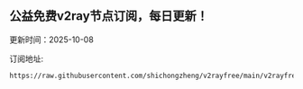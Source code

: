 ## 公益免费v2ray节点订阅，每日更新！
更新时间：2025-10-08

订阅地址:
```
https://raw.githubusercontent.com/shichongzheng/v2rayfree/main/v2rayfree
```
